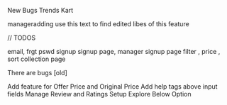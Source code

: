 New Bugs Trends Kart



manageradding
use this text to find edited libes of this feature

// TODOS

email, frgt pswd
signup
signup page, manager signup page
filter , price , sort collection page

There are bugs [old]

Add feature for Offer Price and Original Price
Add help tags above input fields
Manage Review and Ratings
Setup Explore Below Option

